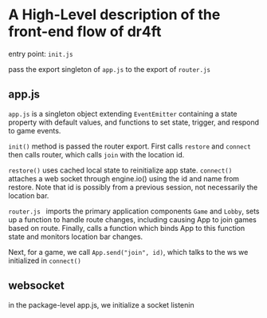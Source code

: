 # A High-Level description of the front-end flow of dr4ft

entry point: ```init.js```

pass the export singleton of ```app.js``` to the export of ```router.js```

## app.js

```app.js``` is a singleton object extending ```EventEmitter``` containing a state property with default values, and functions to set state, trigger, and respond to game events.

```init()``` method is passed the router export. First calls ```restore``` and ```connect``` then calls router, which calls ```join``` with the location id.

```restore()``` uses cached local state to reinitialize app state. 
```connect()``` attaches a web socket through engine.io() using the id and name from restore. Note that id is possibly from a previous session, not necessarily the location bar.


```router.js ``` imports the primary application components ```Game``` and ```Lobby```, sets up a function to handle route changes, including causing App to join games based on route. Finally, calls a function which binds App to this function state and monitors location bar changes.

Next, for a game, we call ```App.send("join", id)```, which talks to the ws we initialized in ```connect()```

## websocket

in the package-level app.js, we initialize a socket listenin